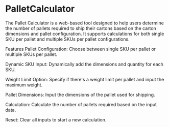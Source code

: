 # PalletCalculator
The Pallet Calculator is a web-based tool designed to help users determine the number of pallets required to ship their cartons based on the carton dimensions and pallet configuration. It supports calculations for both single SKU per pallet and multiple SKUs per pallet configurations.

Features
Pallet Configuration: Choose between single SKU per pallet or multiple SKUs per pallet.

Dynamic SKU Input: Dynamically add the dimensions and quantity for each SKU.

Weight Limit Option: Specify if there's a weight limit per pallet and input the maximum weight.

Pallet Dimensions: Input the dimensions of the pallet used for shipping.

Calculation: Calculate the number of pallets required based on the input data.

Reset: Clear all inputs to start a new calculation.
